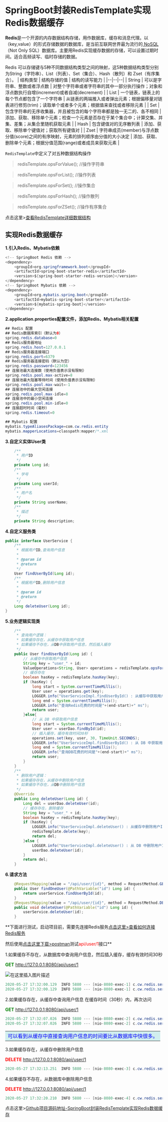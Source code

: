 # SpringBoot封装RedisTemplate实现Redis数据缓存
**Redis**是一个开源的内存数据结构存储，用作数据库，缓存和消息代理。以（key,value）的形式存储数据的数据库，是当前互联网世界最为流行的[ NoSQL](https://baike.baidu.com/item/NoSQL/8828247?fr=aladdin)（Not Only SQL）数据库。主要用Redis实现缓存数据的存储，可以设置过期时间。适合高频读写、临时存储的数据。

Redis 可以存储键与5种不同数据结构类型之间的映射，这5种数据结构类型分别为String（字符串）、List（列表）、Set（集合）、Hash（散列）和 Zset（有序集合）。
| 结构类型 | 结构存储的值 | 结构的读写能力 |
|--|--|--|
| String | 可以是字符串、整数或者浮点数 | 对整个字符串或者字符串的其中一部分执行操作；对象和浮点数执行自增(increment)或者自减(decrement) |
| List | 一个链表，链表上的每个节点都包含了一个字符串 | 从链表的两端推入或者弹出元素；根据偏移量对链表进行修剪(trim)；读取单个或者多个元素；根据值来查找或者移除元素 |
| Set | 包含字符串的无序收集器，并且被包含的每个字符串都是独一无二的、各不相同 | 添加、获取、移除单个元素；检查一个元素是否存在于某个集合中；计算交集、并集、差集；从集合里随机获取元素 |
| Hash | 包含键值对的无序散列表 | 添加、获取、移除单个键值对；获取所有键值对 |
| Zset | 字符串成员(member)与浮点数分值(score)之间的有序映射，元素的排列顺序由分值的大小决定 | 添加、获取、删除单个元素；根据分值范围(range)或者成员来获取元素 |

<code>RedisTemplate</code>中定义了对五种数据结构操作

> redisTemplate.opsForValue(); //操作字符串

> redisTemplate.opsForList(); //操作列表

> redisTemplate.opsForSet(); //操作集合

> redisTemplate.opsForHash(); //操作散列

> redisTemplate.opsForZSet(); //操作有序集合

点击这里>[查看RedisTemplate详细数据结构](https://www.jianshu.com/p/7bf5dc61ca06/)
## 实现Redis数据缓存
**1.引入Redis、Mybatis依赖**
```java
<!-- SpringBoot Redis 依赖 -->
<dependency>
    <groupId>org.springframework.boot</groupId>
    <artifactId>spring-boot-starter-redis</artifactId>
    <version>${spring-boot-starter-redis-version}</version>
</dependency>
<!-- SpringBoot Mybatis 依赖 -->
<dependency>
    <groupId>org.mybatis.spring.boot</groupId>
    <artifactId>mybatis-spring-boot-starter</artifactId>
    <version>${mybatis-spring-boot}</version>
</dependency>
```
**2.application.properties配置文件，添加Redis、Mybatis相关配置**
```java
## Redis 配置
## Redis数据库索引（默认为0）
spring.redis.database=0
## Redis服务器地址
spring.redis.host=127.0.0.1
## Redis服务器连接端口
spring.redis.port=6379
## Redis服务器连接密码（默认为空）
spring.redis.password=123456
## 连接池最大连接数（使用负值表示没有限制）
spring.redis.pool.max-active=8
## 连接池最大阻塞等待时间（使用负值表示没有限制）
spring.redis.pool.max-wait=-1
## 连接池中的最大空闲连接
spring.redis.pool.max-idle=8
## 连接池中的最小空闲连接
spring.redis.pool.min-idle=0
## 连接超时时间（毫秒）
spring.redis.timeout=0

## Mybatis 配置
mybatis.typeAliasesPackage=com.cw.redis.entity
mybatis.mapperLocations=classpath:mapper/*.xml
```
**3.自定义实体User类**
```java
    /**
     * 用户ID
     */
    private Long id;
    /**
     * 学号
     */
    private Long userId;
    /**
     * 用户名
     */
    private String userName;
    /**
     * 描述
     */
    private String description;
```
**4.自定义服务类**
```java
public interface UserService {
    /**
     * 根据用户ID,查询用户信息
     *
     * @param id
     * @return
     */
    User findUserById(Long id);
    /**
     * 根据用户ID,删除用户信息
     *
     * @param id
     * @return
     */
    Long deleteUser(Long id);
}
```
**5.业务逻辑实现类**
```java
    /**
     * 查询用户逻辑：
     * 如果缓存存在，从缓存中获取用户信息
     * 如果缓存不存在，从DB中获取用户信息，然后插入缓存
     */
    public User findUserById(Long id) {
        // 从缓存中获取用户信息
        String key = "user_" + id;
        ValueOperations<String, User> operations = redisTemplate.opsForValue();
        // 缓存存在
        boolean hasKey = redisTemplate.hasKey(key);
        if (hasKey) {
            long start = System.currentTimeMillis();
            User user = operations.get(key);
            LOGGER.info("UserServiceImpl.findUserById() : 从缓存中获取用户 >> " + user.toString());
            long end = System.currentTimeMillis();
            LOGGER.info("查询Redis花费的时间是"+(end-start)+" ms");
            return user;
        }else{
            // 从 DB 中获取用户信息
            long start = System.currentTimeMillis();
            User user = userDao.findById(id);
            // 插入缓存，缓存有效时间30秒
            operations.set(key, user, 30, TimeUnit.SECONDS);
            LOGGER.info("UserServiceImpl.findUserById() : 从 DB 中获取用户 >> " + user.toString());
            long end = System.currentTimeMillis();
            LOGGER.info("查询DB花费的时间是"+(end-start)+" ms");
            return user;
        }
    }
    /**
     * 删除用户逻辑：
     * 如果缓存存在，从缓存中删除用户信息
     * 如果缓存不存在，从DB中删除用户信息
     */
    @Override
    public Long deleteUser(Long id) {
        Long del = userDao.deleteUser(id);
        // 缓存存在，删除缓存
        String key = "user_" + id;
        boolean hasKey = redisTemplate.hasKey(key);
        if (hasKey) {
            LOGGER.info("UserServiceImpl.deleteUser() : 从缓存中删除用户ID >> " + id);
            redisTemplate.delete(key);
            return del;
        }else {
            LOGGER.info("UserServiceImpl.deleteUser() : 从 DB 中删除用户ID >> " + id);
            userDao.deleteUser(id);
        }
        return del;
    }
```
**6.请求方法**
```java
    @RequestMapping(value = "/api/user/{id}", method = RequestMethod.GET)
    public User findOneUser(@PathVariable("id") Long id) {
        return userService.findUserById(id);
    }
    @RequestMapping(value = "/api/user/{id}", method = RequestMethod.DELETE)
    public void deleteUser(@PathVariable("id") Long id) {
        userService.deleteUser(id);
    }
```
**下面进行测试，启动项目前，需要先连接Redis服务[点击这里>查看如何连接Redis服务](https://blog.csdn.net/weixin_44316527/article/details/106365859)

然后使用[点击这里下载>postman](https://www.postman.com)测试<font color="red">api/user/1</font>接口**

1.如果缓存不存在，从数据库中查询用户信息，然后插入缓存，缓存有效时间30秒

<font color=green>**GET**</font> http://127.0.0.1:8080/api/user/1

![在这里插入图片描述](https://img-blog.csdnimg.cn/20200529171056340.png?x-oss-process=image/watermark,type_ZmFuZ3poZW5naGVpdGk,shadow_10,text_aHR0cHM6Ly9ibG9nLmNzZG4ubmV0L3dlaXhpbl80NDMxNjUyNw==,size_16,color_FFFFFF,t_70)


```java
2020-05-27 17:32:00.129  INFO 5880 --- [nio-8080-exec-1] c.cw.redis.service.impl.UserServiceImpl  : UserServiceImpl.findUserById() : 从 DB 中查询用户 >> User{id=1, userId=12305, userName='蔡小柴', description='就读于国立中央大学资讯工程'}
2020-05-27 17:32:00.129  INFO 5880 --- [nio-8080-exec-1] c.cw.redis.service.impl.UserServiceImpl  : 查询DB花费的时间是251 ms
```
2.如果缓存存在，从缓存中查询用户信息
在缓存时间（30秒）内，再次访问

<font color=green>**GET**</font> http://127.0.0.1:8080/api/user/1

```java
2020-05-27 17:32:07.026  INFO 5880 --- [nio-8080-exec-2] c.cw.redis.service.impl.UserServiceImpl  : UserServiceImpl.findUserById() : 从缓存中查询用户 >> User{id=1, userId=12305, userName='蔡小柴', description='就读于国立中央大学资讯工程'}
2020-05-27 17:32:07.026  INFO 5880 --- [nio-8080-exec-2] c.cw.redis.service.impl.UserServiceImpl  : 查询Redis花费的时间是7 ms
```
<table><tr><td bgcolor=#D1EEEE><font color=blue>可以看到从缓存中直接查询用户信息的时间要比从数据库中快很多。</font></td></tr></table>

3.如果缓存存在，从缓存中删除用户信息

<font color=red>**DELETE**</font> http://127.0.0.1:8080/api/user/1

```java
2020-05-27 17:32:13.251  INFO 5880 --- [nio-8080-exec-3] c.cw.redis.service.impl.UserServiceImpl  : UserServiceImpl.deleteUser() : 从缓存中删除用户ID >> 1
```
4.如果缓存不存在，从数据库中删除用户信息

<font color=red>**DELETE**</font> http://127.0.0.1:8080/api/user/1

```java
2020-05-27 17:32:20.210  INFO 5880 --- [nio-8080-exec-4] c.cw.redis.service.impl.UserServiceImpl  : UserServiceImpl.deleteUser() : 从 DB 中删除用户ID >> 1
```

点击这里>[Github项目源码地址-SpringBoot封装RedisTemplate实现Redis数据缓存](https://github.com/ChuaWi/SpringBoot-Redis)
